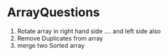 # ArrayQuestions
1) Rotate array in right hand side .... and left side also
2) Remove Duplicates from array
3) merge two Sorted array
